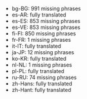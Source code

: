 - bg-BG: 991 missing phrases
- es-AR: fully translated
- es-ES: 853 missing phrases
- es-VE: 853 missing phrases
- fi-FI: 850 missing phrases
- fr-FR: 1 missing phrases
- it-IT: fully translated
- ja-JP: 12 missing phrases
- ko-KR: fully translated
- nl-NL: 1 missing phrases
- pl-PL: fully translated
- ru-RU: 74 missing phrases
- zh-Hans: fully translated
- zh-Hant: fully translated
